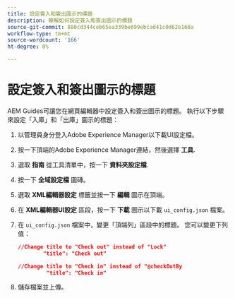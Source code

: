 ```yaml
---
title: 設定簽入和簽出圖示的標題
description: 瞭解如何設定簽入和簽出圖示的標題
source-git-commit: 880cd344ceb65ea339be699ebcad41c0d62e168a
workflow-type: tm+mt
source-wordcount: '166'
ht-degree: 0%

---
```


# 設定簽入和簽出圖示的標題

AEM Guides可讓您在網頁編輯器中設定簽入和簽出圖示的標題。 執行以下步驟來設定「入庫」和「出庫」圖示的標題：

1. 以管理員身分登入Adobe Experience Manager以下載UI設定檔。
1. 按一下頂端的Adobe Experience Manager連結，然後選擇 **工具**.
1. 選取 **指南** 從工具清單中，按一下 **資料夾設定檔**.
1. 按一下 **全域設定檔** 圖磚。
1. 選取 **XML編輯器設定** 標籤並按一下 **編輯** 圖示在頂端。
1. 在 **XML編輯器UI設定** 區段，按一下 **下載** 圖示以下載 `ui_config.json` 檔案。
1. 在 `ui_config.json` 檔案中，變更「頂端列」區段中的標題。 您可以變更下列值：

   ```json
   //Change title to "Check out" instead of "Lock"
           "title": "Check out"
   
   //Change title to "Check in" instead of "@checkOutBy
            "title": "Check in"
   ```

1. 儲存檔案並上傳。
